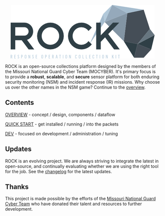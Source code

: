 <p align="center">
<img src="rock_logo.png">
</p>

ROCK is an open-source collections platform designed by the members of the Missouri National Guard Cyber Team (MOCYBER).  It's primary focus is to provide a **robust**, **scalable**, and **secure** sensor platform for both enduring security monitoring (NSM) and incident response (IR) missions.  Why choose us over the other names in the NSM game?  Continue to the [overview](overview/index.md).


## Contents

[OVERVIEW](overview/index.md) - concept / design, components / dataflow

[QUICK START](quick_start/index.md) - get installed / running / into the packets

[DEV](dev/index.md) - focused on development / administration / tuning


## Updates

ROCK is an evolving project.  We are always striving to integrate the latest in open-source, and continually evaluating whether we are using the right tool for the job.  See the [changelog](changelog.md) for the latest updates.

## Thanks

This project is made possible by the efforts of the [Missouri National Guard Cyber Team](http://mocyber.io/) who have donated their talent and resources to further development.
